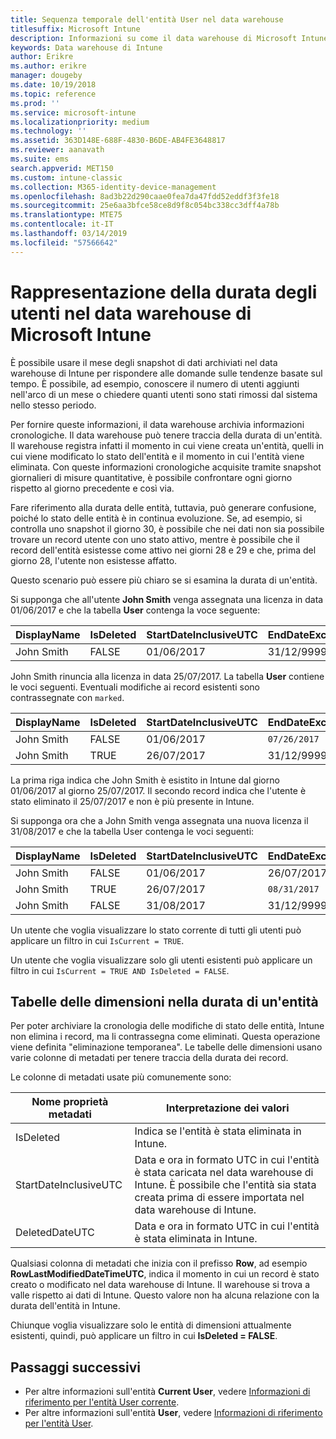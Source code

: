 ```yaml
---
title: Sequenza temporale dell'entità User nel data warehouse
titlesuffix: Microsoft Intune
description: Informazioni su come il data warehouse di Microsoft Intune rappresenta gli utenti in una sequenza temporale.
keywords: Data warehouse di Intune
author: Erikre
ms.author: erikre
manager: dougeby
ms.date: 10/19/2018
ms.topic: reference
ms.prod: ''
ms.service: microsoft-intune
ms.localizationpriority: medium
ms.technology: ''
ms.assetid: 363D148E-688F-4830-B6DE-AB4FE3648817
ms.reviewer: aanavath
ms.suite: ems
search.appverid: MET150
ms.custom: intune-classic
ms.collection: M365-identity-device-management
ms.openlocfilehash: 8ad3b22d290caae0fea7da47fdd52eddf3f3fe18
ms.sourcegitcommit: 25e6aa3bfce58ce8d9f8c054bc338cc3dff4a78b
ms.translationtype: MTE75
ms.contentlocale: it-IT
ms.lasthandoff: 03/14/2019
ms.locfileid: "57566642"
---
```

# <a name="user-lifetime-representation-in-the-microsoft-intune-data-warehouse"></a>Rappresentazione della durata degli utenti nel data warehouse di Microsoft Intune

È possibile usare il mese degli snapshot di dati archiviati nel data warehouse di Intune per rispondere alle domande sulle tendenze basate sul tempo. È possibile, ad esempio, conoscere il numero di utenti aggiunti nell'arco di un mese o chiedere quanti utenti sono stati rimossi dal sistema nello stesso periodo.

Per fornire queste informazioni, il data warehouse archivia informazioni cronologiche. Il data warehouse può tenere traccia della durata di un'entità. Il warehouse registra infatti il momento in cui viene creata un'entità, quelli in cui viene modificato lo stato dell'entità e il momento in cui l'entità viene eliminata. Con queste informazioni cronologiche acquisite tramite snapshot giornalieri di misure quantitative, è possibile confrontare ogni giorno rispetto al giorno precedente e così via.

Fare riferimento alla durata delle entità, tuttavia, può generare confusione, poiché lo stato delle entità è in continua evoluzione. Se, ad esempio, si controlla uno snapshot il giorno 30, è possibile che nei dati non sia possibile trovare un record utente con uno stato attivo, mentre è possibile che il record dell'entità esistesse come attivo nei giorni 28 e 29 e che, prima del giorno 28, l'utente non esistesse affatto.

Questo scenario può essere più chiaro se si esamina la durata di un'entità.

Si supponga che all'utente **John Smith** venga assegnata una licenza in data 01/06/2017 e che la tabella **User** contenga la voce seguente: 
 
| DisplayName | IsDeleted | StartDateInclusiveUTC | EndDateExclusiveUTC | IsCurrent 
| -- | -- | -- | -- | -- |
| John Smith | FALSE | 01/06/2017 | 31/12/9999 | TRUE
 
John Smith rinuncia alla licenza in data 25/07/2017. La tabella **User** contiene le voci seguenti. Eventuali modifiche ai record esistenti sono contrassegnate con `marked`. 

| DisplayName | IsDeleted | StartDateInclusiveUTC | EndDateExclusiveUTC | IsCurrent 
| -- | -- | -- | -- | -- |
| John Smith | FALSE | 01/06/2017 | `07/26/2017` | `FALSE` 
| John Smith | TRUE | 26/07/2017 | 31/12/9999 | TRUE 

La prima riga indica che John Smith è esistito in Intune dal giorno 01/06/2017 al giorno 25/07/2017. Il secondo record indica che l'utente è stato eliminato il 25/07/2017 e non è più presente in Intune.

Si supponga ora che a John Smith venga assegnata una nuova licenza il 31/08/2017 e che la tabella User contenga le voci seguenti:
 
| DisplayName | IsDeleted | StartDateInclusiveUTC | EndDateExclusiveUTC | IsCurrent 
| -- | -- | -- | -- | -- |
| John Smith | FALSE | 01/06/2017 | 26/07/2017 | FALSE 
| John Smith | TRUE | 26/07/2017 | `08/31/2017` | `FALSE` 
| John Smith | FALSE | 31/08/2017 | 31/12/9999 | TRUE 
 
Un utente che voglia visualizzare lo stato corrente di tutti gli utenti può applicare un filtro in cui `IsCurrent = TRUE`. 
 
Un utente che voglia visualizzare solo gli utenti esistenti può applicare un filtro in cui `IsCurrent = TRUE AND IsDeleted = FALSE`.

## <a name="dimension-tables-in-the-entity-lifetime"></a>Tabelle delle dimensioni nella durata di un'entità

Per poter archiviare la cronologia delle modifiche di stato delle entità, Intune non elimina i record, ma li contrassegna come eliminati. Questa operazione viene definita "eliminazione temporanea". Le tabelle delle dimensioni usano varie colonne di metadati per tenere traccia della durata dei record. 

Le colonne di metadati usate più comunemente sono: 

| Nome proprietà metadati  | Interpretazione dei valori |
|--|--|
| IsDeleted | Indica se l'entità è stata eliminata in Intune. |
| StartDateInclusiveUTC  | Data e ora in formato UTC in cui l'entità è stata caricata nel data warehouse di Intune. È possibile che l'entità sia stata creata prima di essere importata nel data warehouse di Intune. |
| DeletedDateUTC  | Data e ora in formato UTC in cui l'entità è stata eliminata in Intune. |  

Qualsiasi colonna di metadati che inizia con il prefisso **Row**, ad esempio **RowLastModifiedDateTimeUTC**, indica il momento in cui un record è stato creato o modificato nel data warehouse di Intune. Il warehouse si trova a valle rispetto ai dati di Intune. Questo valore non ha alcuna relazione con la durata dell'entità in Intune.  
 
Chiunque voglia visualizzare solo le entità di dimensioni attualmente esistenti, quindi, può applicare un filtro in cui **IsDeleted = FALSE**.

## <a name="next-steps"></a>Passaggi successivi

 - Per altre informazioni sull'entità **Current User**, vedere [Informazioni di riferimento per l'entità User corrente](reports-ref-current-user.md).
 - Per altre informazioni sull'entità **User**, vedere [Informazioni di riferimento per l'entità User](reports-ref-user.md).
